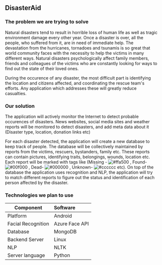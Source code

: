 

## DisasterAid 

### The problem we are trying to solve

Natural disasters tend to result in horrible loss of human life as well as tragic environment damage every other year. Once a disaster is over, all the people, who suffered from it, are in need of immediate help. The devastation from the hurricanes, tornadoes and tsunamis is so great that world community faces with the necessity to help the victims in many different ways. Natural disasters psychologically affect family members, friends and colleagues of the victims who are constantly looking for ways to find out the state of their loved ones. 

During the occurence of any disaster, the most difficult part is identifying the location and citizens affected, and coordinating the rescue team's efforts. Any application which addresses these will greatly reduce casualties.   

### Our solution
The application will actively monitor the Internet to detect probable occurences of disasters. News websites, social media sites and weather reports will be monitored to detect disasters, and add meta data about it (Disaster type, location, donation links etc) 

For each disaster detected, the application will create a new database to keep track of people. The database will be collectively maintained by reports from the victims, rescuers, bystanders, family etc. These reports can contain pictures, identifying traits, belongings, wounds, location etc. Each report will be marked with tags like (Missing - ![#ffa500](https://placehold.it/15/ffa500/000000?text=+) , Found- ![#00f000](https://placehold.it/15/00f000/000000?text=+) , Dead- ![#000000](https://placehold.it/15/000000/000000?text=+) , Unknown- ![#cccccc](https://placehold.it/15/cccccc/000000?text=+) etc). On top of the database the application uses recognition and NLP, the application will try to match different reports to figure out the status and identification of each person affected by the disaster. 

### Technologies we plan to use

| Component | Software |
|---------|:---------|
|Platform|Android|
|Facial Recognition|Azure Face API|
|Database|MongoDB|
|Backend Server | Linux|
|NLP|NLTK|
|Server language| Python|


